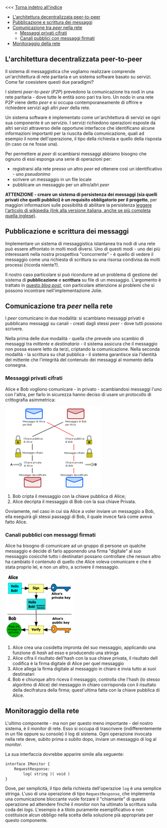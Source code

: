 <<< [Torna indetro all'indice](../README.md)

- [L'architettura decentralizzata peer-to-peer](#larchitettura-decentralizzata-peer-to-peer)
- [Pubblicazione e scrittura dei messaggi](#pubblicazione-e-scrittura-dei-messaggi)
- [Comunicazione tra _peer_ nella rete](#comunicazione-tra-peer-nella-rete)
  - [Messaggi privati cifrati](#messaggi-privati-cifrati)
  - [Canali pubblici con messaggi firmati](#canali-pubblici-con-messaggi-firmati)
- [Monitoraggio della rete](#monitoraggio-della-rete)

## L'architettura decentralizzata peer-to-peer
Il sistema di messaggistica che vogliamo realizzare comprende un'architettura di rete paritaria e un sistema software basato su servizi.
Come far coesistere questi due paradigmi?

I sistemi _peer-to-peer_ (_P2P_) prevedono la comunicazione tra nodi in una rete paritaria - dove tutte le entità sono pari tra loro.
Un nodo in una rete P2P viene detto _peer_ e si occupa contemporaneamente di offrire e richiedere servizi agli altri _peer_ della rete.

Un sistema software è implementato come un'architettura di servizi se ogni sua componente è un servizio. 
I servizi richiedono operazioni esposte da altri servizi attraverso delle opportune interfacce che identificano alcune informazioni importanti per la riuscita della comunicazione, quali ad esempio il nome dell'operazione, il tipo della richiesta e quello della risposta (in caso ce ne fosse una).

Per permettere ai _peer_ di scambiarsi messaggi abbiamo bisogno che ognuno di essi esponga una serie di operazioni per:
- registrarsi alla rete presso un altro _peer_ ed ottenere così un identificativo - uno _pseudonimo_
- scrivere un messaggio in un file locale 
- pubblicare un messaggio per un altro/altri _peer_

**ATTENZIONE - creare un sistema di persistenza dei messaggi (sia quelli privati che quelli pubblici) è un requisito obbligatorio per il progetto**, per maggiori informazioni sulle possibilità di abilitare la persistenza [leggere l'articolo di wikipedia (link alla versione italiana, anche se più completa quella inglese)](https://it.wikipedia.org/wiki/Persistenza_(informatica)).

## Pubblicazione e scrittura dei messaggi
Implementare un sistema di messaggistica istantanea  tra nodi di una rete può essere affrontato in molti modi diversi.
Uno di questi modi - uno dei più interessanti nella nostra prospettiva "concorrente" - è quello di vedere il messaggio come una richiesta di scrittura su una risorsa condivisa da molti processi (ricorda niente?).

Il nostro caso particolare si può ricondurre ad un problema di gestione del sistema di **pubblicazione** e **scrittura** su file di un messaggio.
L'argomento è trattato in [questo _blog post_](https://spz.netlify.app/teaching/2020/05/12/appunti-jolie-publisher-writer), con particolare attenzione ai problemi che si possono incontrare nell'implementazione Jolie.

## Comunicazione tra _peer_ nella rete
I _peer_ comunicano in due modalità: si scambiano messaggi privati e pubblicano messaggi su canali - creati dagli stessi _peer_ - dove tutti possono scrivere.

Nella prima delle due modalità - quella che prevede uno scambio di messaggi tra _mittente_ e _destinatario_ - il sistema assicura che il messaggio non possa essere letto da terzi, criptando la comunicazione.
Nella seconda modalità - la scrittura su chat pubblica - il sistema garantisce sia l'identità del mittente che l'integrità del contenuto dei messaggi al momento della consegna.

### Messaggi privati cifrati
Alice e Bob vogliono comunicare - in privato - scambiandosi messaggi l'uno con l'altra, per farlo in sicurezza hanno deciso di usare un protocollo di crittografia asimmetrica:

![crittografia asimmetrica](assets/310px-Crittografia_asimmetrica_schema.png)

1. Bob cripta il messaggio con la chiave pubblica di Alice;
2. Alice decripta il messaggio di Bob con la sua chiave Privata.

Ovviamente, nel caso in cui sia Alice a voler inviare un messaggio a Bob, ella eseguirà gli stessi passaggi di Bob, il quale invece farà come aveva fatto Alice.

### Canali pubblici con messaggi firmati
Alice ha bisogno di comunicare ad un gruppo di persone un qualche messaggio e decide di farlo apponendo una firma "digitale" al suo messaggio cosicchè tutto i destinatari possano controllare che nessun altro ha cambiato il contenuto di quello che Alice voleva comunicare e che è stata proprio lei, e non un altro, a scrivere il messaggio.

![firma digitale asimmetrica](assets/220px-Illustration_of_digital_signature.svg.png)

1. Alice crea una cosidetta impronta del suo messaggio, applicando una funzione di _hash_ ad esso e producendo una stringa
2. Alice cifra il risultato dell'hash con la sua chiave privata, il risultato dell codifica è la firma digitale di Alice per quel messaggio 
3. Alice allega la firma digitale al messaggio in chiaro e invia tutto ai suoi destinatari
4. Bob e chiunque altro riceva il messaggio, controlla che l'hash (lo stesso algoritmo di Alice) del messaggio in chiaro corrisponda con il risultato della decifratura della firma; quest'ultima fatta con la chiave pubblica di Alice.

## Monitoraggio della rete
L'ultimo componente - ma non per questo meno importante - del nostro sistema, è il _monitor_ di rete.
Esso si occupa di trascrivere (indifferentemente in un file oppure su console) il log di sistema.
Ogni operazione invocata nella rete deve, subito prima o subito dopo, inviare un messaggio di log al _monitor_.

La sua interfaccia dovrebbe apparire simile alla seguente:

```jolie
interface IMonitor {
    RequestResponse:
        log( string )( void )
}
```

Dove, per semplicità, il tipo della richiesta dell'operazioe `log` è una semplice stringa.
L'uso di una operazione di tipo `RequestResponse`, che implementa una comunicazione bloccante vuole forzare il "chiamante" di questa operazione ad attendere finchè il _monitor_ non ha ultimato la scrittura sulla coda dei _logs_.
L'esempio è a titolo puramente esemplificativo e non costituisce alcun obbligo nella scelta della soluzione pià appropriata per questo componente.
